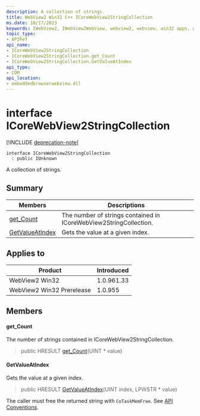 ```yaml
---
description: A collection of strings.
title: WebView2 Win32 C++ ICoreWebView2StringCollection
ms.date: 10/17/2023
keywords: IWebView2, IWebView2WebView, webview2, webview, win32 apps, win32, edge, ICoreWebView2, ICoreWebView2Controller, browser control, edge html, ICoreWebView2StringCollection
topic_type: 
- APIRef
api_name:
- ICoreWebView2StringCollection
- ICoreWebView2StringCollection.get_Count
- ICoreWebView2StringCollection.GetValueAtIndex
api_type:
- COM
api_location:
- embeddedbrowserwebview.dll
---
```


# interface ICoreWebView2StringCollection

[!INCLUDE [deprecation-note](../includes/deprecation-note.md)]

```
interface ICoreWebView2StringCollection
  : public IUnknown
```

A collection of strings.

## Summary

 Members                        | Descriptions
--------------------------------|---------------------------------------------
[get_Count](#get_count) | The number of strings contained in ICoreWebView2StringCollection.
[GetValueAtIndex](#getvalueatindex) | Gets the value at a given index.

## Applies to

Product                         | Introduced
--------------------------------|---------------------------------------------
WebView2 Win32            |    1.0.961.33
WebView2 Win32 Prerelease |    1.0.955

## Members

#### get_Count

The number of strings contained in ICoreWebView2StringCollection.

> public HRESULT [get_Count](#get_count)(UINT * value)

#### GetValueAtIndex

Gets the value at a given index.

> public HRESULT [GetValueAtIndex](#getvalueatindex)(UINT index, LPWSTR * value)

The caller must free the returned string with `CoTaskMemFree`. See [API Conventions](/microsoft-edge/webview2/concepts/win32-api-conventions#strings).

